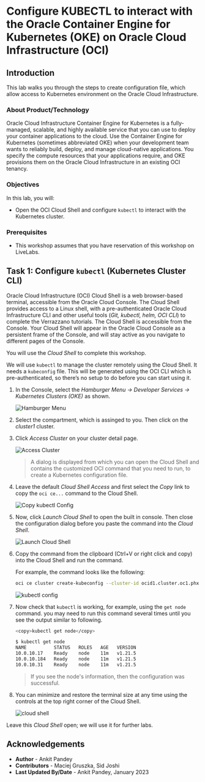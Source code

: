 # Configure KUBECTL to interact with the Oracle Container Engine for Kubernetes (OKE) on Oracle Cloud Infrastructure (OCI)

## Introduction

This lab walks you through the steps to create configuration file, which allow access to Kubernetes environment on the Oracle Cloud Infrastructure.

### About Product/Technology

Oracle Cloud Infrastructure Container Engine for Kubernetes is a fully-managed, scalable, and highly available service that you can use to deploy your container applications to the cloud. Use the Container Engine for Kubernetes (sometimes abbreviated OKE) when your development team wants to reliably build, deploy, and manage cloud-native applications. You specify the compute resources that your applications require, and OKE provisions them on the Oracle Cloud Infrastructure in an existing OCI tenancy.

### Objectives

In this lab, you will:

* Open the OCI Cloud Shell and configure `kubectl` to interact with the Kubernetes cluster.

### Prerequisites

* This workshop assumes that you have reservation of this workshop on LiveLabs. 

## Task 1: Configure `kubectl` (Kubernetes Cluster CLI)

Oracle Cloud Infrastructure (OCI) Cloud Shell is a web browser-based terminal, accessible from the Oracle Cloud Console. The Cloud Shell provides access to a Linux shell, with a pre-authenticated Oracle Cloud Infrastructure CLI and other useful tools (*Git, kubectl, helm, OCI CLI*) to complete the Verrazzano tutorials. The Cloud Shell is accessible from the Console. Your Cloud Shell will appear in the Oracle Cloud Console as a persistent frame of the Console, and will stay active as you navigate to different pages of the Console.

You will use the *Cloud Shell* to complete this workshop.

We will use `kubectl` to manage the cluster remotely using the Cloud Shell. It needs a `kubeconfig` file. This will be generated using the OCI CLI which is pre-authenticated, so there’s no setup to do before you can start using it.

1. In the Console, select the *Hamburger Menu -> Developer Services -> Kubernetes Clusters (OKE)* as shown.

    ![Hamburger Menu](../setup-oke-ocishell/images/hamburgermenu.png " ")

2. Select the compartment, which is assinged to you. Then click on the *cluster1* cluster.

3. Click *Access Cluster* on your cluster detail page.

    ![Access Cluster](../setup-oke-ocishell/images/accesscluster.png " ")

    > A dialog is displayed from which you can open the Cloud Shell and contains the customized OCI command that you need to run, to create a Kubernetes configuration file.

4. Leave the default *Cloud Shell Access* and first select the *Copy* link to copy the `oci ce...` command to the Cloud Shell.

    ![Copy kubectl Config](../setup-oke-ocishell/images/copyconfig.png " ")

5. Now, click *Launch Cloud Shell* to open the built in console. Then close the configuration dialog before you paste the command into the *Cloud Shell*.

    ![Launch Cloud Shell](../setup-oke-ocishell/images/launchcloudshell.png " ")

6. Copy the command from the clipboard (Ctrl+V or right click and copy) into the Cloud Shell and run the command.

    For example, the command looks like the following:

    ```bash
    oci ce cluster create-kubeconfig --cluster-id ocid1.cluster.oc1.phx.aaaaaaaaaezwen..................zjwgm2tqnjvgc2dey3emnsd --file $HOME/.kube/config --region us-phoenix-1 --token-version 2.0.0
    ```

    ![kubectl config](../setup-oke-ocishell/images/kubeconfig.png " ")

7. Now check that `kubectl` is working, for example, using the `get node` command. you may need to run this command several times until you see the output similar to following.

    ```bash
    <copy>kubectl get node</copy>
    ```

    ```bash
    $ kubectl get node
    NAME          STATUS   ROLES   AGE   VERSION
    10.0.10.17    Ready    node    11m   v1.21.5
    10.0.10.184   Ready    node    11m   v1.21.5
    10.0.10.31    Ready    node    11m   v1.21.5
    ```

    > If you see the node's information, then the configuration was successful.

8. You can minimize and restore the terminal size at any time using the controls at the top right corner of the Cloud Shell.

    ![cloud shell](../setup-oke-ocishell/images/cloudshell.png " ")

Leave this *Cloud Shell* open; we will use it for further labs.

## Acknowledgements

* **Author** -  Ankit Pandey
* **Contributors** - Maciej Gruszka, Sid Joshi
* **Last Updated By/Date** - Ankit Pandey, January 2023
